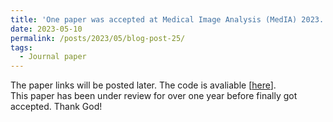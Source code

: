 ```yaml
---
title: 'One paper was accepted at Medical Image Analysis (MedIA) 2023. '
date: 2023-05-10
permalink: /posts/2023/05/blog-post-25/
tags:
  - Journal paper
---
```


The paper links will be posted later. The code is avaliable [[here](https://github.com/XiongchaoChen/DuSFE_CrossRegistration)].  
This paper has been under review for over one year before finally got accepted. Thank God!

